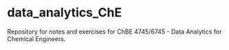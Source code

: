 # data_analytics_ChE
Repository for notes and exercises for ChBE 4745/6745 - Data Analytics for Chemical Engineers.

